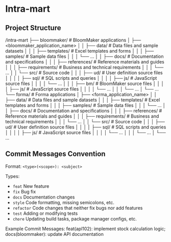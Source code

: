 # Intra-mart

## Project Structure

/intra-mart
├── bloommaker/ # BloomMaker applications
│ ├── <bloommaker_application_name>
│ │ ├── data/ # Data files and sample datasets
│ │ │ ├── templates/ # Excel templates and forms
│ │ │ ├── samples/ # Sample data files
│ │ │ └── ...
│ │ ├── docs/ # Documentation and specifications
│ │ │ ├── references/ # Reference materials and guides
│ │ │ ├── requirements/ # Business and technical requirements
│ │ │ └── ...
│ │ └── src/ # Source code
│ │ │ ├── ud/ # User definition source files
│ │ │ │ ├── sql/ # SQL scripts and queries
│ │ │ │ ├── js/ # JavaScript source files
│ │ │ │ └── ...
│ │ │ ├── bm/ # BloomMaker source files
│ │ │ │ ├── js/ # JavaScript source files
│ │ │ │ └── ...
│ │ │ └── ...
│ └── ...
└── forma/ # Forma applications
│ ├── <forma_application_name>
│ │ ├── data/ # Data files and sample datasets
│ │ │ ├── templates/ # Excel templates and forms
│ │ │ ├── samples/ # Sample data files
│ │ │ └── ...
│ │ ├── docs/ # Documentation and specifications
│ │ │ ├── references/ # Reference materials and guides
│ │ │ ├── requirements/ # Business and technical requirements
│ │ │ └── ...
│ │ └── src/ # Source code
│ │ │ ├── ud/ # User definition source files
│ │ │ │ ├── sql/ # SQL scripts and queries
│ │ │ │ ├── js/ # JavaScript source files
│ │ │ │ └── ...
│ │ │ └── ...
│ └── ...

## Commit Messages Convention

Format: `<type>(<scope>): <subject>`

Types:

- `feat` New feature
- `fix` Bug fix
- `docs` Documentation changes
- `style` Code formatting, missing semicolons, etc.
- `refactor` Code changes that neither fix bugs nor add features
- `test` Adding or modifying tests
- `chore` Updating build tasks, package manager configs, etc.

Example Commit Messages: feat(apl102): implement stock calculation logic; docs(bloommaker): update API documentation
